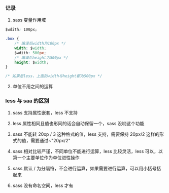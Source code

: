 ### 记录

1. sass 变量作用域

```css
$wdith: 100px;

.box {
    /* 编译后width为100px */
    width: $width;
    $wdith: 500px;
    /* 编译后height为500px */
    height: $width;
}

/* 如果是less，上面的width与height都为500px */
```

2. 单位不用之间的运算

### less 与 saa 的区别

1. sass 支持属性嵌套，less 不支持
2. less 属性相同且值也形同的话会自动保留一个，sass 没哟这个功能
3. sass 不能转 20xp / 3 这种格式的值，less 支持，需要保持 20px/2 这样的形式的值，需要通过~"20px/2"
4. sass 相对比较严谨，不同单位不能进行运算，less 比较灵活，less 可以，以第一个主要单位作为单位进性操作

5. sass 默认 / 为分隔符，不会进行运算，如果需要进行运算，可以用小括号括起来
6. sass 没有命名空间，less 才有
